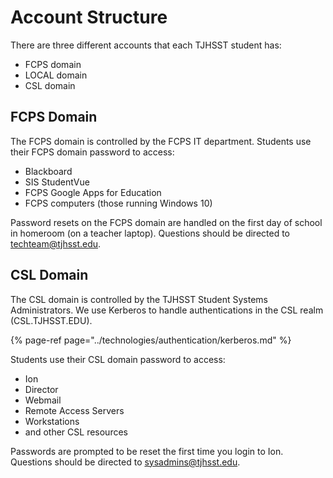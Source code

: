 # Account Structure

There are three different accounts that each TJHSST student has:

* FCPS domain
* LOCAL domain
* CSL domain

## FCPS Domain

The FCPS domain is controlled by the FCPS IT department.  Students use their FCPS domain password to access:

* Blackboard
* SIS StudentVue
* FCPS Google Apps for Education
* FCPS computers \(those running Windows 10\)

Password resets on the FCPS domain are handled on the first day of school in homeroom \(on a teacher laptop\).  Questions should be directed to [techteam@tjhsst.edu](mailto:techteam@tjhsst.edu).

## CSL Domain

The CSL domain is controlled by the TJHSST Student Systems Administrators.  We use Kerberos to handle authentications in the CSL realm \(CSL.TJHSST.EDU\).

{% page-ref page="../technologies/authentication/kerberos.md" %}

Students use their CSL domain password to access:

* Ion
* Director
* Webmail
* Remote Access Servers
* Workstations
* and other CSL resources

Passwords are prompted to be reset the first time you login to Ion.  Questions should be directed to [sysadmins@tjhsst.edu](mailto:sysadmins@tjhsst.edu).

